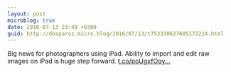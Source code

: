 ```yaml
---
layout: post
microblog: true
date: 2016-07-13 23:49 +0300
guid: http://desparoz.micro.blog/2016/07/13/t753330627605172224.html
---
```

Big news for photographers using iPad. Ability to import and edit raw images on iPad is huge step forward. 
[t.co/poUgxfOqy...](https://t.co/poUgxfOqyW)

